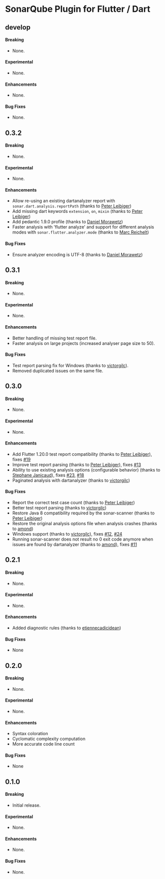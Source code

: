 # SonarQube Plugin for Flutter / Dart

## develop

#### Breaking

- None.

#### Experimental

- None.

#### Enhancements

- None.

#### Bug Fixes

- None.

## 0.3.2

#### Breaking

- None.

#### Experimental

- None.

#### Enhancements

- Allow re-using an existing dartanalyzer report with `sonar.dart.analysis.reportPath` (thanks to [Peter Leibiger](https://github.com/kuhnroyal))
- Add missing dart keywords `extension`, `on`, `mixin` (thanks to [Peter Leibiger](https://github.com/kuhnroyal))
- Add pedantic 1.9.0 profile (thanks to [Daniel Morawetz](https://github.com/dmorawetz))
- Faster analysis with 'flutter analyze' and support for different analysis modes with `sonar.flutter.analyzer.mode` (thanks to [Marc Reichelt](https://github.com/mreichelt))

#### Bug Fixes

- Ensure analyzer encoding is UTF-8 (thanks to [Daniel Morawetz](https://github.com/dmorawetz))


## 0.3.1

#### Breaking

- None.

#### Experimental

- None.

#### Enhancements

- Better handling of missing test report file.
- Faster analysis on large projects (increased analyser page size to 50).

#### Bug Fixes

- Test report parsing fix for Windows (thanks to [victorgilc](https://github.com/victorgilc)).
- Removed duplicated issues on the same file.

## 0.3.0

#### Breaking

- None.

#### Experimental

- None.

#### Enhancements

- Add Flutter 1.20.0 test report compatibility (thanks to [Peter Leibiger](https://github.com/kuhnroyal)), fixes [#19](https://github.com/insideapp-oss/sonar-flutter/issues/19)
- Improve test report parsing (thanks to [Peter Leibiger](https://github.com/kuhnroyal)), fixes [#13](https://github.com/insideapp-oss/sonar-flutter/issues/13)
- Ability to use existing analysis options (configurable behavior) (thanks to [Stephane Janicaud](https://github.com/stephanecodes])), fixes [#23](https://github.com/insideapp-oss/sonar-flutter/issues/23), [#18](https://github.com/insideapp-oss/sonar-flutter/issues/18)
- Paginated analysis with dartanalyzer (thanks to [victorgilc](https://github.com/victorgilc))

#### Bug Fixes

- Report the correct test case count (thanks to [Peter Leibiger](https://github.com/kuhnroyal))
- Better test report parsing (thanks to [victorgilc](https://github.com/victorgilc))
- Restore Java 8 compatibility required by the sonar-scanner (thanks to [Peter Leibiger](https://github.com/kuhnroyal))
- Restore the original analysis options file when analysis crashes (thanks to [amond](https://github.com/amondnet))
- Windows support (thanks to [victorgilc](https://github.com/victorgilc)), fixes [#12](https://github.com/insideapp-oss/sonar-flutter/issues/12), [#24](https://github.com/insideapp-oss/sonar-flutter/issues/24)
- Running sonar-scanner does not result no 0 exit code anymore when issues are found by dartanalyzer (thanks to [amond](https://github.com/amondnet)), fixes [#11](https://github.com/insideapp-oss/sonar-flutter/issues/11)

## 0.2.1

#### Breaking

- None.

#### Experimental

- None.

#### Enhancements

- Added diagnostic rules (thanks to [etiennecadicidean](https://github.com/etiennecadicidean))

#### Bug Fixes

- None

## 0.2.0

#### Breaking

- None.

#### Experimental

- None.

#### Enhancements

- Syntax coloration
- Cyclomatic complexity computation
- More accurate code line count 

#### Bug Fixes

- None

## 0.1.0

#### Breaking

- Initial release.

#### Experimental

- None.

#### Enhancements

- None.

#### Bug Fixes

- None.
